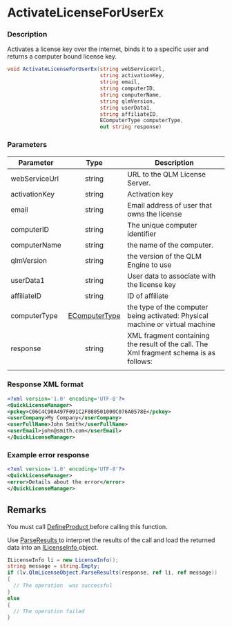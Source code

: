 # ActivateLicenseForUserEx

### Description

Activates a license key over the internet, binds it to a specific user and returns a computer bound license key.

```csharp
void ActivateLicenseForUserEx(string webServiceUrl, 
                              string activationKey, 
                              string email, 
                              string computerID, 
                              string computerName, 
                              string qlmVersion, 
                              string userData1, 
                              string affiliateID, 
                              EComputerType computerType, 
                              out string response)
```

### Parameters

| Parameter     |                                Type                               | Description                                                                            |
| ------------- | :---------------------------------------------------------------: | -------------------------------------------------------------------------------------- |
| webServiceUrl |                               string                              | URL to the QLM License Server.                                                         |
| activationKey |                               string                              | Activation key                                                                         |
| email         |                               string                              | Email address of user that owns the license                                            |
| computerID    |                               string                              | The unique computer identifier                                                         |
| computerName  |                               string                              | the name of the computer.                                                              |
| qlmVersion    |                               string                              | the version of the QLM Engine to use                                                   |
| userData1     |                               string                              | User data to associate with the license key                                            |
| affiliateID   |                               string                              | ID of affiliate                                                                        |
| computerType  | [EComputerType](https://soraco.readme.io/reference/ecomputertype) | the type of the computer being activated: Physical machine or virtual machine          |
| response      |                               string                              | XML fragment containing the result of the call. The Xml fragment schema is as follows: |
|               |                                                                   |                                                                                        |

### Response XML format

```xml
<?xml version='1.0' encoding='UTF-8'?>
<QuickLicenseManager>
<pckey>C06C4C90A497F091C2F080501000C076A0578E</pckey>
<userCompany>My Company</userCompany>
<userFullName>John Smith</userFullName>
<userEmail>john@smith.com</userEmail>
</QuickLicenseManager>
```

### Example error response

```xml
<?xml version='1.0' encoding='UTF-8'?>
<QuickLicenseManager>
<error>Details about the error</error>
</QuickLicenseManager>
```

## Remarks

You must call [DefineProduct ](../client-side-methods/defineproduct.md)before calling this function.

Use [ParseResults ](../../iqlmcustomerinfo/methods/parseresults.md)to interpret the results of the call and load the returned data into an [ILicenseInfo ](../../ilicenseinfo/)object.

```csharp
ILicenseInfo li = new LicenseInfo();
string message = string.Empty;
if (lv.QlmLicenseObject.ParseResults(response, ref li, ref message))
{
  // The operation  was successful	
}
else
{
  // The operation failed
}
```
